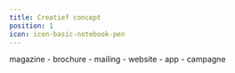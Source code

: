 ```yaml
---
title: Creatief concept
position: 1
icon: icon-basic-notebook-pen
---
```


magazine - brochure - mailing - website - app - campagne